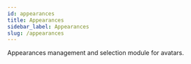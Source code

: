 ```yaml
---
id: appearances
title: Appearances
sidebar_label: Appearances
slug: /appearances
---
```


Appearances management and selection module for avatars.

